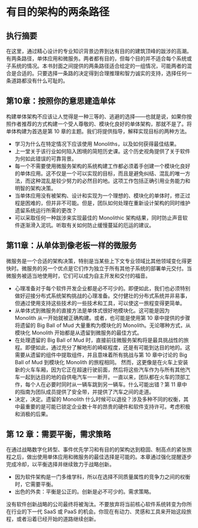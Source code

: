 # 有目的架构的两条路径

## 执行摘要

在这里，通过精心设计的专业知识背景边界到达有目的的建筑顶峰的跋涉的高潮。有两条路径，单体应用和微服务。两者都有目的，但每个目的并不适合每个系统或子系统的情况。本书封面之间提供的两条路径适合给定的一组情况，可能两者的混合是合适的。只要选择一条路的决定得到合理推理和智力诚实的支持，选择任何一条道路都没有什么可耻的。

## 第10章：按照你的意思建造单体

构建单体架构不应该让人觉得是一种三等的、逃避的选择——也就是说，如果你按照作者推荐的方式构建一个受人尊敬的、模块化良好的单体架构，那就不是了。将单体构建为首选是第 10 章的主题。我们将提供指导，解释实现目标的两种方法。

- 学习为什么在特定情况下应该使用 Monoliths，以及如何获得最佳结果。
- 上一堂关于该行业如何陷入困境的简短历史课。这个历史视角提供了关于软件为何如此错误的可靠背景。
- 每一个不需要使用微服务架构的系统构建工作都必须着手创建一个模块化良好的单体应用。这不仅是一个可以实现的目标，而且是避免纠结、混乱的唯一方法，而这种混乱是较少努力的必然目的地。这项工作包括正确引用业务能力和明智的架构决策。
- 当单体应用没有被架构、设计和实现为一个理想的、模块化的单体时，修正过程是困难的，但并非不可能。但是，团队如何处理在重新设计架构的同时维护遗留系统运行所需的更改？
- 可以采取任何一种跋涉来实现最佳的 Monolithic 架构结果，同时防止声音软件逐渐滑入泥坑。听取有关如何防止缓慢蔓延的厄运的建议。

## 第11章：从单体到像老板一样的微服务
微服务是一个合适的架构决策，特别是当某些上下文专业领域比其他领域变化得更快时。微服务的另一个优点是它们作为独立于所有其他子系统的部署单元交付。当微服务被适当地使用时，它们可以成为自主开发和交付的福音。

- 心理准备对于每个软件开发企业都是必不可少的。即便如此，我们也必须特别做好迎接分布式系统架构挑战的心理准备。交付健壮的分布式系统并非易事，但通过使用支持这些技术的一些技术和工具，可以使这一旅程变得更简单。
- 从单体式到微服务的直接方法是单体式很好地模块化。这可能是因为 Monolith 从一开始就被正确构建。或者，也可能是使用第 10 章中提供的步骤将遗留的 Big Ball of Mud 大量重构为模块化的 Monolith。无论哪种方式，从模块化 Monolith 开始都是从遗留到微服务的最佳方式。
- 在处理遗留的 Big Ball of Mud 时，直接前往微服务架构将是最具挑战性的旅程。即便如此，通过充分了解地形的崎岖程度，还是有可能到达目的地的。这需要从遗留的组件中提取组件，并且意味着所有挑战与第 10 章中讨论的 Big Ball of Mud 到模块化 Monolith 的旅程相同。 然而，这更像是在火车上安装新的火车车厢，因为它正在超速行驶前面，然后将这些汽车作为与所有其他汽车一起到达目的地的自供电汽车一一断开。一直以来，团队都在火车的顶部工作，每个人在必要时同时从一辆车跳到另一辆车。什么可能出错？第 11 章中的指南为团队成员提供了安全带，并提供了汽车之间的走道。
- 决定，决定。遗留的 Monolith 什么时候可以退役？涉及多种不同的权衡，其中最重要的是可能已锁定企业数十年的昂贵的硬件和软件支持许可。考虑积极和消极的后果。

## 第 12 章：需要平衡，需求策略

在通过战略数字化转型、事件优先学习和有目的的架构达到稳固、制高点的紧张旅程之后，做出使用单体应用和微服务的最佳选择是可能的。本章通过强化提醒逐步完成冷却，以平衡选择并继续致力于战略创新。

- 因为软件架构是一门多维学科，所以在选择不同质量属性的竞争力之间的权衡时，它需要平衡。
- 出色的外卖：平衡是公正的。创新是必不可少的。需求策略。

没有软件创新战略的公司最终将被淘汰。不要放弃将当前核心软件系统转变为你所在行业的下一代 SaaS 或 PaaS 的机会。你现在有动力、灵感和工具来开始这段旅程，或者沿着已经开始的道路继续创新。